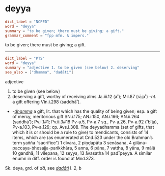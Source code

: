 # deyya

``` toml
dict_label = "NCPED"
word = "deyya"
summary = "to be given; there must be giving; a gift."
grammar_comment = "fpp mfn. & impers."
```

to be given; there must be giving; a gift.

--------------------

``` toml
dict_label = "PTS"
word = "deyya"
summary = "adjective 1. to be given (see below) 2. deserving"
see_also = ["dhamma", "dadāti"]
```

adjective

1. to be given (see below)
2. deserving a gift, worthy of receiving alms Ja.iii.12 (a˚); Mil.87 (rāja˚) *\-nt.* a gift offering Vin.i.298 (saddhā˚).

* *\-[dhamma](dhamma.md)* a gift, lit. that which has the quality of being given; esp. a gift of mercy, meritorious gift SN.i.175; AN.i.150, AN.i.166; AN.ii.264 (saddhā˚); Pv.i.1#1; Pv.ii.3#18 Pv\-a.5, Pv\-a.7 sq., Pv\-a.26, Pv\-a.92 (˚bīja), Pv\-a.103, Pv\-a.129; cp. Avs.i.308. The deyyadhamma (set of gifts, that which it is or should be a rule to give) to mendicants, consists of 14 items, which are (as enumerated at Cnd.523 under the old Brahman’s term yañña “sacrifice”) 1 cīvara, 2 piṇḍapāta 3 senāsana, 4 gilāna\-paccaya\-bhesajja\-parikkhāra, 5 anna, 6 pāna, 7 vattha, 8 yāna, 9 mālā 10 gandhā, 11 vilepana, 12 seyya, 13 āvasatha 14 padīpeyya. A similar enumn in diff. order is found at Mnd.373.

Sk. deya, grd. of *dā*, see *[dadāti](dadāti.md)* I. 2, b

